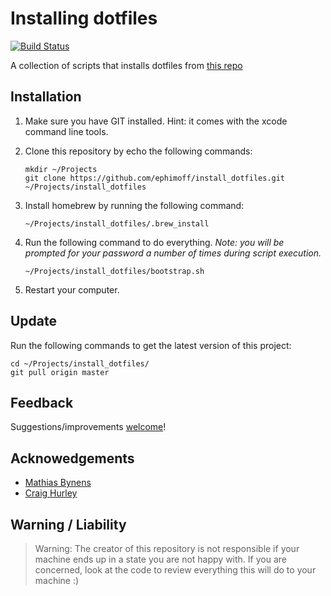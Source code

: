 # Installing dotfiles

[![Build Status](https://travis-ci.org/ephimoff/install_dotfiles.svg?branch=master)](https://travis-ci.org/ephimoff/install_dotfiles)

A collection of scripts that installs dotfiles from [this repo](https://github.com/ephimoff/dotfiles)

## Installation

1. Make sure you have GIT installed. Hint: it comes with the xcode command line tools.
1. Clone this repository by echo the following commands:

    ```
    mkdir ~/Projects
    git clone https://github.com/ephimoff/install_dotfiles.git ~/Projects/install_dotfiles
    ```

1. Install homebrew by running the following command:

    ```
    ~/Projects/install_dotfiles/.brew_install
    ```

1. Run the following command to do everything.  _Note: you will be prompted for your password a number of times during script execution._

    ```
    ~/Projects/install_dotfiles/bootstrap.sh
    ```

1. Restart your computer.

## Update

Run the following commands to get the latest version of this project:

```
cd ~/Projects/install_dotfiles/
git pull origin master
```

## Feedback

Suggestions/improvements [welcome](https://github.com/ephimoff/install_dotfiles/issues)!

## Acknowedgements

- [Mathias Bynens](https://github.com/mathiasbynens)
- [Craig Hurley](https://github.com/craighurley/dotfiles)

## Warning / Liability

> Warning: The creator of this repository is not responsible if your machine ends up in a state you are not happy with. If you are concerned, look at the code to review everything this will do to your machine :)
